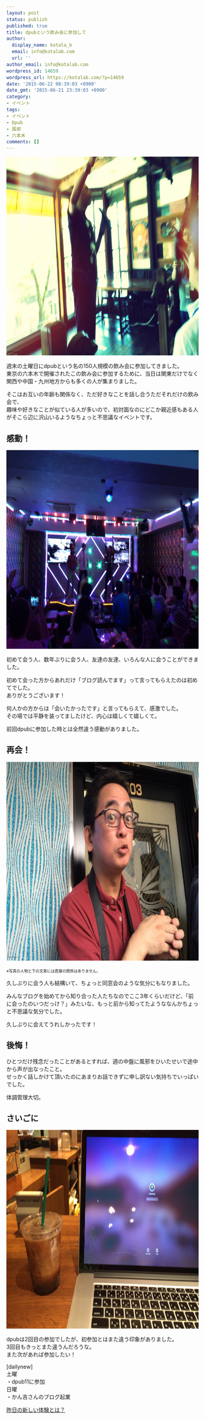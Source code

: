 ```yaml
---
layout: post
status: publish
published: true
title: dpubという飲み会に参加して
author:
  display_name: kotala_b
  email: info@kotalab.com
  url: ''
author_email: info@kotalab.com
wordpress_id: 14659
wordpress_url: https://kotalab.com/?p=14659
date: '2015-06-22 08:39:03 +0900'
date_gmt: '2015-06-21 23:39:03 +0900'
category:
- イベント
tags:
- イベント
- Dpub
- 風邪
- 六本木
comments: []
---
```

<p><img src="/wp-content/uploads/2015/06/dpub11_20150622_01.jpg" alt="Dpub11 20150622 01" width="780" height ="520" class="aligncenter size-large" /></p>
<p>週末の土曜日にdpubという名の150人規模の飲み会に参加してきました。<br />
東京の六本木で開催されたこの飲み会に参加するために、当日は関東だけでなく関西や中国・九州地方からも多くの人が集まりました。</p>
<p>そこはお互いの年齢も関係なく、ただ好きなことを話し合うただそれだけの飲み会で、<br />
趣味や好きなことが似ている人が多いので、初対面なのにどこか親近感もある人がそこら辺に沢山いるようなちょっと不思議なイベントです。</p>
<!--more-->
<h2>感動！</h2>
<p><img src="/wp-content/uploads/2015/06/dpub11_20150622_02.jpg" alt="Dpub11 20150622 02" width="780" height ="520" class="aligncenter size-large" /></p>
<p>初めて会う人、数年ぶりに会う人、友達の友達、いろんな人に会うことができました。</p>
<p>初めて会った方からあれだけ「ブログ読んでます」って言ってもらえたのは初めてでした。<br />
ありがとうございます！</p>
<p>何人かの方からは「会いたかったです」と言ってもらえて、感激でした。<br />
その場では平静を装ってましたけど、内心は嬉しくて嬉しくて。</p>
<p>前回dpubに参加した時とは全然違う感動がありました。</p>
<h2>再会！</h2>
<p><img src="/wp-content/uploads/2015/06/dpub11_20150622_03.jpg" alt="Dpub11 20150622 03" width="780" height ="520" class="aligncenter size-large" /></p>
<p><span style="font-size:10px;">※写真の人物と下の文章には直接の関係はありません。</span></p>
<p>久しぶりに会う人も結構いて、ちょっと同窓会のような気分にもなりました。</p>
<p>みんなブログを始めてから知り合った人たちなのでここ3年くらいだけど、「前に会ったのいつだっけ？」みたいな、もっと前から知ってたようななんかちょっと不思議な気分でした。</p>
<p>久しぶりに会えてうれしかったです！</p>
<h2>後悔！</h2>
<p>ひとつだけ残念だったことがあるとすれば、週の中盤に風邪をひいたせいで途中から声が出なったこと。<br />
せっかく話しかけて頂いたのにあまりお話できずに申し訳ない気持ちでいっぱいでした。</p>
<p>体調管理大切。</p>
<h2>さいごに</h2>
<p><img src="/wp-content/uploads/2015/06/dpub11_20150622_04.jpg" alt="Dpub11 20150622 04" width="780" height ="520" class="aligncenter size-large" /></p>
<p>dpubは2回目の参加でしたが、初参加とはまた違う印象がありました。<br />
3回目もきっとまた違うんだろうな。<br />
また次があれば参加したい！</p>
<p>[dailynew]<br />
土曜<br />
・dpub11に参加<br />
日曜<br />
・かん吉さんのブログ起業</p>
<p><a href="/lets-start-1day1new" title="昨日の新しい体験とは？">昨日の新しい体験とは？</a></p>
<div class="clear"></div>
